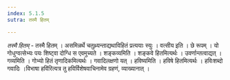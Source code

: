 ```yaml
---
index: 5.1.5
sutra: तस्मै हितम्

---
```

_तस्मै हितम्_ - तस्मै हितम् । असमिन्नर्थे चतुथ्र्यन्ताद्यथाविहितं प्रत्ययाः स्युः । वत्सीय इति । छे रूपम् । यो गोधुग्वत्सेभ्यः पयः शिष्ट्वा दोग्धि स एवमुच्यते । शङ्कव्यमिति । शङ्कवे हितमित्यर्थः । उवर्णान्तत्वाद्यत् । गव्यमिति । गोभ्यो हितं तृणादिकमित्यर्थः । गवादिलक्षणो यत् । हविष्यमिति । हविषे हितमित्यर्थः । हविःशब्दो गवादिः ।विभाषा हवि॑रित्यत्र तु हविर्विशेषवाचिनामेव ग्रहणं, व्याख्यानात् ।